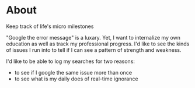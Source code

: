 # About

Keep track of life's micro milestones

"Google the error message" is a luxary. Yet, I want to internalize my own education as well as track my professional progress. I'd like to see the kinds of issues I run into to tell if I can see a pattern of strength and weakness. 

I'd like to be able to log my searches for two reasons:
- to see if I google the same issue more than once
- to see what is my daily does of real-time ignorance
